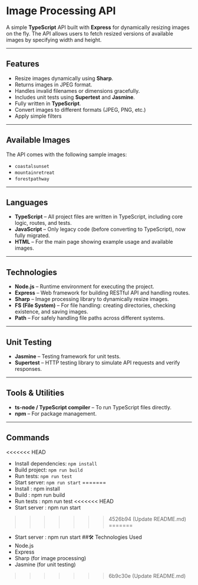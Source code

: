 # Image Processing API

A simple **TypeScript** API built with **Express** for dynamically resizing images on the fly. The API allows users to fetch resized versions of available images by specifying width and height.

---

## Features

- Resize images dynamically using **Sharp**.
- Returns images in JPEG format.
- Handles invalid filenames or dimensions gracefully.
- Includes unit tests using **Supertest** and **Jasmine**.
- Fully written in **TypeScript**.
- Convert images to different formats (JPEG, PNG, etc.)
- Apply simple filters

---

## Available Images

The API comes with the following sample images:

- `coastalsunset`
- `mountainretreat`
- `forestpathway`

---

## Languages
- **TypeScript** – All project files are written in TypeScript, including core logic, routes, and tests.
- **JavaScript** – Only legacy code (before converting to TypeScript), now fully migrated.
- **HTML** – For the main page showing example usage and available images.

---

## Technologies
- **Node.js** – Runtime environment for executing the project.
- **Express** – Web framework for building RESTful API and handling routes.
- **Sharp** – Image processing library to dynamically resize images.
- **FS (File System)** – For file handling: creating directories, checking existence, and saving images.
- **Path** – For safely handling file paths across different systems.

---

## Unit Testing
- **Jasmine** – Testing framework for unit tests.
- **Supertest** – HTTP testing library to simulate API requests and verify responses.

---

## Tools & Utilities
- **ts-node / TypeScript compiler** – To run TypeScript files directly.
- **npm** – For package management.

---

## Commands
<<<<<<< HEAD
- Install dependencies: `npm install`
- Build project: `npm run build`
- Run tests: `npm run test`
- Start server: `npm run start`
=======
- Install : npm install 
- Build : npm run build 
- Run tests : npm run test 
<<<<<<< HEAD
- Start server : npm run start 
>>>>>>> 4526b94 (Update README.md)
=======
- Start server : npm run start
##🛠 Technologies Used
- Node.js
- Express
- Sharp (for image processing)
- Jasmine (for unit testing)
>>>>>>> 6b9c30e (Update README.md)
